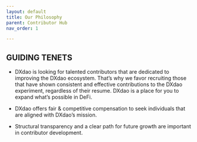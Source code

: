 ```yaml
---
layout: default
title: Our Philosophy
parent: Contributor Hub
nav_order: 1

---
```


## GUIDING TENETS

-   DXdao is looking for talented contributors that are dedicated to improving the DXdao ecosystem. That’s why we favor recruiting those that have shown consistent and effective contributions to the DXdao experiment, regardless of their resume. DXdao is a place for you to expand what’s possible in DeFi.
    
-   DXdao offers fair & competitive compensation to seek individuals that are aligned with DXdao’s mission.
    
-   Structural transparency and a clear path for future growth are important in contributor development.